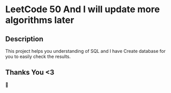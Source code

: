 # LeetCode 50 And I will update more algorithms later

## Description

This project helps you understanding of SQL and I have Create database for you to easily check the results.


## Thanks You <3 
:whale: